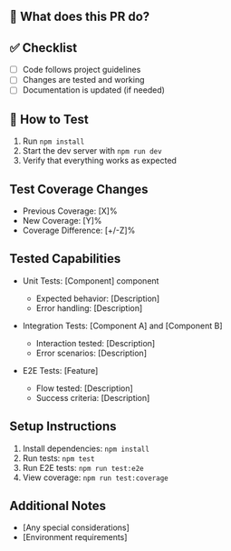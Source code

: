 ## 📝 What does this PR do?
<!-- Briefly describe the changes made in this PR -->

## ✅ Checklist
- [ ] Code follows project guidelines
- [ ] Changes are tested and working
- [ ] Documentation is updated (if needed)

## 🚀 How to Test
<!-- Steps to test this PR (if applicable) -->
1. Run `npm install`
2. Start the dev server with `npm run dev`
3. Verify that everything works as expected

## Test Coverage Changes
- Previous Coverage: [X]%
- New Coverage: [Y]%
- Coverage Difference: [+/-Z]%

## Tested Capabilities
- Unit Tests: [Component] component
  - Expected behavior: [Description]
  - Error handling: [Description]
  
- Integration Tests: [Component A] and [Component B]
  - Interaction tested: [Description]
  - Error scenarios: [Description]
  
- E2E Tests: [Feature]
  - Flow tested: [Description]
  - Success criteria: [Description]

## Setup Instructions
1. Install dependencies: `npm install`
2. Run tests: `npm test`
3. Run E2E tests: `npm run test:e2e`
4. View coverage: `npm run test:coverage`

## Additional Notes
- [Any special considerations]
- [Environment requirements]
